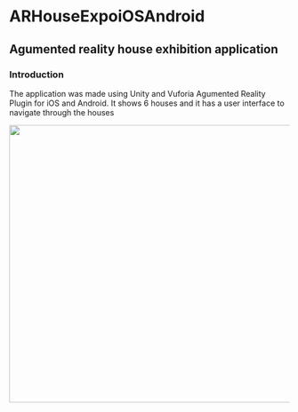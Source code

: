 # ARHouseExpoiOSAndroid
## Agumented reality house exhibition application
### Introduction
The application was made using Unity and Vuforia Agumented Reality Plugin for iOS and Android. It shows 6 houses and it has a user interface to navigate through the houses



<img src="http://hanabelete.com/arHouseApp.png" width="1000" height="500">
